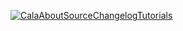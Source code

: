 [![Cala](https://libcala.github.io/logo.svg)](https://libcala.github.io)[About](https://libcala.github.io/cala)[Source](https://github.com/libcala/cala)[Changelog](https://libcala.github.io/cala/changelog)[Tutorials](https://libcala.github.io/tutorials)
